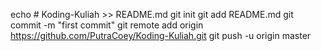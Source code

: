 echo # Koding-Kuliah >> README.md
git init
git add README.md
git commit -m "first commit"
git remote add origin https://github.com/PutraCoey/Koding-Kuliah.git
git push -u origin master
